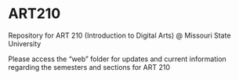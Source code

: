 # ART210

Repository for ART 210 (Introduction to Digital Arts) \@ Missouri State
University

Please access the “web” folder for updates and current information regarding the
semesters and sections for ART 210
